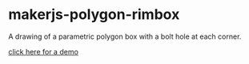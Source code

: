 # makerjs-polygon-rimbox
A drawing of a parametric polygon box with a bolt hole at each corner.

[click here for a demo](http://microsoft.github.io/maker.js/demos/demo.html?demo=polygon-rimbox)

